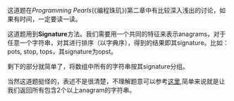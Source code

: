 这道题在*Programming Pearls*(《编程珠玑》)第二章中有比较深入浅出的讨论，如果有时间，一定要读一读。    
   
这道题用到**Signature**方法。我们需要用一个共同的特征来表示anagrams，对于任意一个字符串，对其进行排序（以字典序），得到的结果即其signature。比如：pots, stop, tops，其signature为opst。   
   
剩下的部分就简单了，将数组中所有的字符串按其signature分组。      
   
当然这道题挺怪的，表述不是很清楚，不理解题意可以参考[这里](https://leetcode.com/discuss/215/does-return-groups-return-result-vector-string-return-groups),简单来说就是让我们返回所有包含2个以上anagram的字符串。
